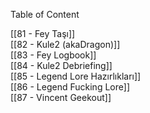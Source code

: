 ---
---  
  
Table of Content  
  
[[81 - Fey Taşı]]  
[[82 - Kule2 (akaDragon)]]  
[[83 - Fey Logbook]]  
[[84 - Kule2 Debriefing]]  
[[85 - Legend Lore Hazırlıkları]]  
[[86 - Legend Fucking Lore]]  
[[87 - Vincent Geekout]]